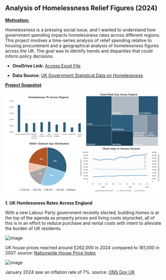 ## Analysis of Homelessness Relief Figures (2024)
**<u>Motivation:</u>** 

Homelessness is a pressing social issue, and I wanted to understand how government spending impacts homelessness rates across different regions. This project involves a time-series analysis of relief spending relative to housing procurement and a geographical analysis of homelessness figures across the UK. The goal was to identify trends and disparities that could inform policy decisions.

- **OneDrive Link:**
  [Access Excel File](https://onedrive.live.com/personal/c88ea4021b131a70/_layouts/15/Doc.aspx?resid=C88EA4021B131A70!s4ba9686b3553450bb4dc9e1c5d18dffe&cid=c88ea4021b131a70&migratedtospo=true&app=Excel)

- **Data Source:**
  [UK Government Statistical Data on Homelessness](https://www.gov.uk/government/statistical-data-sets/live-tables-on-homelessness)
  

**<u>Project Snapshot</u>**

![Project Screenshot](images/dashboard.png)

**1. UK Homlessness Rates Across England**

With a new Labour Party government recently elected, building homes is at the top of the agenda as property prices and living costs skyrocket,
all of this is in an effort to reduce purchase and rental costs with intent to alleviate the burden of UK residents.

<img width="1000" alt="image" src="https://github.com/user-attachments/assets/d1016736-5ae7-45b6-bb34-9bcf9ea65737">


UK house prices reached around £262,000 in 2024 compared to 181,000 in 2007. source: [Nationwide House Price Index](https://www.nationwidehousepriceindex.co.uk/resources/f/uk-data-series)

<img width="1000" alt="image" src="https://github.com/user-attachments/assets/8ac0a1a9-64e0-4812-9548-12554f7efcd3">


January 2024 saw an inflation rate of 7%. source: [ONS Gov UK](https://www.ons.gov.uk/economy/inflationandpriceindices/articles/costoflivinginsights/food)

